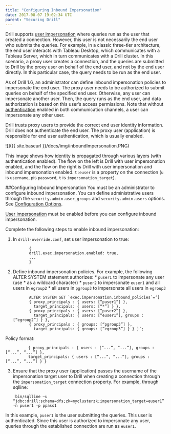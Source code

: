 ```yaml
---
title: "Configuring Inbound Impersonation"
date: 2017-08-07 19:02:34 UTC
parent: "Securing Drill"
---  
```


Drill supports [user impersonation]({{site.baseurl}}/docs/configuring-user-impersonation/)  where queries run as the user that created a connection. However, this user is not necessarily the end user who submits the queries. For example, in a classic three-tier architecture, the end user interacts with Tableau Desktop, which communicates with a Tableau Server, which in turn communicates with a Drill cluster. In this scenario, a proxy user creates a connection, and the queries are submitted to Drill by the proxy user on behalf of the end user, and not by the end user directly. In this particular case, the query needs to be run as the end user.  

As of Drill 1.6, an administrator can define inbound impersonation policies to impersonate the end user. The proxy user needs to be authorized to submit queries on behalf of the specified end user. Otherwise, any user can impersonate another user. Then, the query runs as the end user, and data authorization is based on this user’s access permissions. Note that without [authentication]({{site.baseurl}}/docs/configuring-user-security/) enabled in both communication channels, a user can impersonate any other user.

Drill trusts proxy users to provide the correct end user identity information. Drill does not authenticate the end user. The proxy user (application) is responsible for end user authentication, which is usually enabled.

![]({{ site.baseurl }}/docs/img/inboundImpersonation.PNG)  

This image shows how identity is propagated through various layers (with authentication enabled). The flow on the left is Drill with user impersonation enabled, and the flow on the right is Drill with user impersonation and inbound impersonation enabled. `t:euser` is a property on the connection (`u` is `username`, `p`is `password`, `t` is `impersonation_target`).  


##Configuring Inbound Impersonation
You must be an administrator to configure inbound impersonation. You can define administrative users through the `security.admin.user_groups` and `security.admin.users` options. See [Configuration Options]({{site.baseurl}}/docs/configuration-options-introduction/#system-options). 

[User impersonation]({{site.baseurl}}/docs/configuring-user-impersonation/) must be enabled before you can configure inbound impersonation.

Complete the following steps to enable inbound impersonation:  

1. In `drill-override.conf`, set user impersonation to true:
  
              {
              drill.exec.impersonation.enabled: true,
              ...
              }

2. Define inbound impersonation policies. For example, the following ALTER SYSTEM statement authorizes:
       * `puser1` to impersonate any user (use * as a wildcard character)
       * `puser2` to impersonate `euser1` and all users in `egroup2` 
       * all users in `pgroup3` to impersonate all users in `egroup3`  
      
              ALTER SYSTEM SET `exec.impersonation.inbound_policies`=‘[
              { proxy_principals : { users: [“puser1”] },
                target_principals: { users: [“*”] } },
              { proxy_principals : { users: [“puser2”] }, 
                target_principals: { users: [“euser1”], groups :  [“egroup2”] } },
              { proxy_principals : { groups: [“pgroup3”] },
                target_principals: { groups: [“egroup3”] } } ]’;  
Policy format:

              { proxy_principals : { users : [“...”, “...”], groups : [“...”, “...”] },
              target_principals: { users : [“...”, “...”], groups : [“...”, “...”] } }

3. Ensure that the proxy user (application) passes the username of the impersonation target user to Drill when creating a connection through the `impersonation_target` connection property. For example, through sqlline:  

        bin/sqlline –u “jdbc:drill:schema=dfs;zk=myclusterzk;impersonation_target=euser1” -n puser1 -p ppass1  

In this example, `puser1` is the user submitting the queries. This user is authenticated. Since this user is authorized to impersonate any user, queries through the established connection are run as `euser1`.
